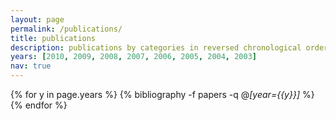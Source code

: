 ```yaml
---
layout: page
permalink: /publications/
title: publications
description: publications by categories in reversed chronological order. generated by jekyll-scholar.
years: [2010, 2009, 2008, 2007, 2006, 2005, 2004, 2003]
nav: true
---
```


<div class="publications">

{% for y in page.years %}
  {% bibliography -f papers -q @*[year={{y}}]* %}
{% endfor %}

</div>
